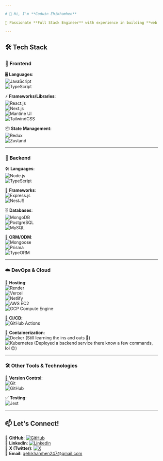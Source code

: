 ```yaml
---

# 👋 Hi, I'm **Godwin Ehikhamhen**  

🚀 Passionate **Full Stack Engineer** with experience in building **web and mobile applications**. I love bringing ideas to life and learning along the way. 

---
```


## 🛠️ **Tech Stack**  

### 🎨 **Frontend**  
🖥️ **Languages**:  
![JavaScript](https://img.shields.io/badge/-JavaScript-F7DF1E?style=flat-square&logo=javascript&logoColor=black)  
![TypeScript](https://img.shields.io/badge/-TypeScript-3178C6?style=flat-square&logo=typescript&logoColor=white)  

⚡ **Frameworks/Libraries**:  
![React.js](https://img.shields.io/badge/-React.js-61DAFB?style=flat-square&logo=react&logoColor=black)  
![Next.js](https://img.shields.io/badge/-Next.js-000000?style=flat-square&logo=next.js&logoColor=white)  
![Mantine UI](https://img.shields.io/badge/-Mantine_UI-339AF0?style=flat-square&logo=mantine&logoColor=white)  
![TailwindCSS](https://img.shields.io/badge/-TailwindCSS-06B6D4?style=flat-square&logo=tailwindcss&logoColor=white)  

📦 **State Management**:  
![Redux](https://img.shields.io/badge/-Redux-764ABC?style=flat-square&logo=redux&logoColor=white)  
![Zustand](https://img.shields.io/badge/-Zustand-FF9A00?style=flat-square&logo=react&logoColor=black)  

---

### 🔧 **Backend**  
🛠️ **Languages**:  
![Node.js](https://img.shields.io/badge/-Node.js-339933?style=flat-square&logo=node.js&logoColor=white)  
![TypeScript](https://img.shields.io/badge/-TypeScript-3178C6?style=flat-square&logo=typescript&logoColor=white)  

🚀 **Frameworks**:  
![Express.js](https://img.shields.io/badge/-Express.js-000000?style=flat-square&logo=express&logoColor=white)  
![NestJS](https://img.shields.io/badge/-NestJS-E0234E?style=flat-square&logo=nestjs&logoColor=white)  

🗄️ **Databases**:  
![MongoDB](https://img.shields.io/badge/-MongoDB-47A248?style=flat-square&logo=mongodb&logoColor=white)  
![PostgreSQL](https://img.shields.io/badge/-PostgreSQL-336791?style=flat-square&logo=postgresql&logoColor=white)  
![MySQL](https://img.shields.io/badge/-MySQL-4479A1?style=flat-square&logo=mysql&logoColor=white)  

🔗 **ORM/ODM**:  
![Mongoose](https://img.shields.io/badge/-Mongoose-880000?style=flat-square&logo=mongodb&logoColor=white)  
![Prisma](https://img.shields.io/badge/-Prisma-2D3748?style=flat-square&logo=prisma&logoColor=white)  
![TypeORM](https://img.shields.io/badge/-TypeORM-FB0101?style=flat-square&logo=typeorm&logoColor=white)  

---

### ☁️ **DevOps & Cloud**  
🚀 **Hosting**:  
![Render](https://img.shields.io/badge/-Render-46E3B7?style=flat-square&logo=render&logoColor=black)  
![Vercel](https://img.shields.io/badge/-Vercel-000000?style=flat-square&logo=vercel&logoColor=white)  
![Netlify](https://img.shields.io/badge/-Netlify-00C7B7?style=flat-square&logo=netlify&logoColor=white)  
![AWS EC2](https://img.shields.io/badge/-AWS%20EC2-FF9900?style=flat-square&logo=amazon-aws&logoColor=white)  
![GCP Compute Engine](https://img.shields.io/badge/-GCP%20Compute%20Engine-4285F4?style=flat-square&logo=google-cloud&logoColor=white)  

🔄 **CI/CD**:  
![GitHub Actions](https://img.shields.io/badge/-GitHub_Actions-2088FF?style=flat-square&logo=github-actions&logoColor=white)  

🐳 **Containerization**:  
![Docker](https://img.shields.io/badge/-Docker-2496ED?style=flat-square&logo=docker&logoColor=white) (Still learning the ins and outs 🌚)  
![Kubernetes](https://img.shields.io/badge/-Kubernetes-326CE5?style=flat-square&logo=kubernetes&logoColor=white) (Deployed a backend service there know a few commands, lol 😉)  

---

### 🛠️ **Other Tools & Technologies**  
🔗 **Version Control**:  
![Git](https://img.shields.io/badge/-Git-F05032?style=flat-square&logo=git&logoColor=white)  
![GitHub](https://img.shields.io/badge/-GitHub-181717?style=flat-square&logo=github&logoColor=white)  

✅ **Testing**:  
![Jest](https://img.shields.io/badge/-Jest-C21325?style=flat-square&logo=jest&logoColor=white)  

---

## 📫 **Let's Connect!**  
📌 **GitHub**: [![GitHub](https://img.shields.io/badge/-Goddiegold-black?style=flat-square&logo=github)](https://github.com/Goddiegold)  
📌 **LinkedIn**: [![LinkedIn](https://img.shields.io/badge/-Godwin%20Ehikhamhen-blue?style=flat-square&logo=linkedin)](https://www.linkedin.com/in/godwin-ehikhamhen/)  
📌 **X (Twitter)**: [![X](https://img.shields.io/badge/-Goddiegold-1DA1F2?style=flat-square&logo=twitter)](https://x.com/Goddiegold)  
📩 **Email**: gehikhamhen247@gmail.com  

